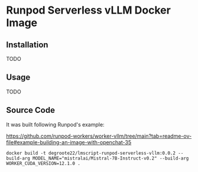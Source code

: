 # Runpod Serverless vLLM Docker Image

## Installation

TODO

## Usage

TODO

## Source Code

It was built following Runpod's example:

https://github.com/runpod-workers/worker-vllm/tree/main?tab=readme-ov-file#example-building-an-image-with-openchat-35

```
docker build -t degroote22/lmscript-runpod-serverless-vllm:0.0.2 --build-arg MODEL_NAME="mistralai/Mistral-7B-Instruct-v0.2" --build-arg WORKER_CUDA_VERSION=12.1.0 .
```
